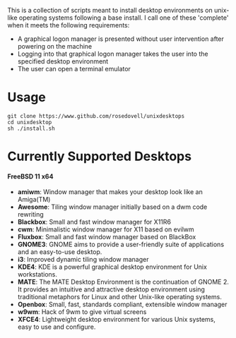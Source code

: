 This is a collection of scripts meant to install desktop environments on unix-like operating systems following a base install.  I call one of these 'complete' when it meets the following requirements:
* A graphical logon manager is presented without user intervention after powering on the machine
* Logging into that graphical logon manager takes the user into the specified desktop environment
* The user can open a terminal emulator

# Usage

```
git clone https://www.github.com/rosedovell/unixdesktops
cd unixdesktop
sh ./install.sh
```

# Currently Supported Desktops

#### FreeBSD 11 x64
* **amiwm**: Window manager that makes your desktop look like an Amiga(TM)
* **Awesome**: Tiling window manager initially based on a dwm code rewriting
* **Blackbox**: Small and fast window manager for X11R6
* **cwm**: Minimalistic window manager for X11 based on evilwm
* **Fluxbox**: Small and fast window manager based on BlackBox
* **GNOME3**: GNOME aims to provide a user-friendly suite of applications and an easy-to-use desktop.
* **i3**: Improved dynamic tiling window manager
* **KDE4**: KDE is a powerful graphical desktop environment for Unix workstations.
* **MATE**: The MATE Desktop Environment is the continuation of GNOME 2. It provides an intuitive and attractive desktop environment using traditional metaphors for Linux and other Unix-like operating systems.
* **Openbox**: Small, fast, standards compliant, extensible window manager
* **w9wm**: Hack of 9wm to give virtual screens
* **XFCE4**: Lightweight desktop environment for various Unix systems, easy to use and configure.
